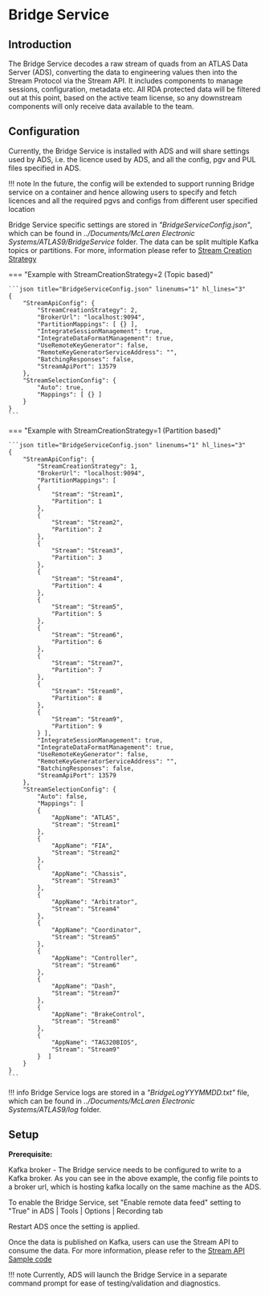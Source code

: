 # Bridge Service

## Introduction
The Bridge Service decodes a raw stream of quads from an ATLAS Data Server (ADS), converting the data to engineering values then into the Stream Protocol via the Stream API. It includes components to manage sessions, configuration, metadata etc. 
All RDA protected data will be filtered out at this point, based on the active team license, so any downstream components will only receive data available to the team. 


## Configuration
Currently, the Bridge Service is installed with ADS and will share settings used by ADS, i.e. the licence used by ADS, and all the config, pgv and PUL files specified in ADS.


!!! note
    In the future, the config will be extended to support running Bridge service on a container and hence allowing users to specify  and fetch licences and all the required pgvs and configs from different user specified location


Bridge Service specific settings are stored in *"BridgeServiceConfig.json"*, which can be found in *../Documents/McLaren Electronic Systems/ATLAS9/BridgeService* folder. The data can be split multiple Kafka topics or partitions. For more, information please refer to [Stream Creation Strategy](https://atlas.mclarenapplied.com/secu4/open_streaming_architecture/stream_api/stream_server/#stream-creation-strategy)


=== "Example with StreamCreationStrategy=2 (Topic based)"

    ```json title="BridgeServiceConfig.json" linenums="1" hl_lines="3"
    {
        "StreamApiConfig": {
            "StreamCreationStrategy": 2,
            "BrokerUrl": "localhost:9094",
            "PartitionMappings": [ {} ],
            "IntegrateSessionManagement": true,
            "IntegrateDataFormatManagement": true,
            "UseRemoteKeyGenerator": false,
            "RemoteKeyGeneratorServiceAddress": "",
            "BatchingResponses": false,
            "StreamApiPort": 13579
        },
        "StreamSelectionConfig": {
            "Auto": true,
            "Mappings": [ {} ]
        }
    }
    ```
=== "Example with StreamCreationStrategy=1 (Partition based)"

    ```json title="BridgeServiceConfig.json" linenums="1" hl_lines="3"
    {
        "StreamApiConfig": {
            "StreamCreationStrategy": 1,
            "BrokerUrl": "localhost:9094",
            "PartitionMappings": [ 
            {
                "Stream": "Stream1",
                "Partition": 1
            },
            {
                "Stream": "Stream2",
                "Partition": 2
            },
            {
                "Stream": "Stream3",
                "Partition": 3
            },
            {
                "Stream": "Stream4",
                "Partition": 4
            },
            {
                "Stream": "Stream5",
                "Partition": 5
            },
            {
                "Stream": "Stream6",
                "Partition": 6
            },
            {
                "Stream": "Stream7",
                "Partition": 7
            },
            {
                "Stream": "Stream8",
                "Partition": 8
            },
            {
                "Stream": "Stream9",
                "Partition": 9
            } ],
            "IntegrateSessionManagement": true,
            "IntegrateDataFormatManagement": true,
            "UseRemoteKeyGenerator": false,
            "RemoteKeyGeneratorServiceAddress": "",
            "BatchingResponses": false,
            "StreamApiPort": 13579
        },
        "StreamSelectionConfig": {
            "Auto": false,
            "Mappings": [  
            {
                "AppName": "ATLAS",
                "Stream": "Stream1"
            },
            {
                "AppName": "FIA",
                "Stream": "Stream2"
            },
            {
                "AppName": "Chassis",
                "Stream": "Stream3"
            },
            {
                "AppName": "Arbitrator",
                "Stream": "Stream4"
            },
            {
                "AppName": "Coordinator",
                "Stream": "Stream5"
            },
            {
                "AppName": "Controller",
                "Stream": "Stream6"
            },
            {
                "AppName": "Dash",
                "Stream": "Stream7"
            },
            {
                "AppName": "BrakeControl",
                "Stream": "Stream8"
            },
            {
                "AppName": "TAG320BIOS",
                "Stream": "Stream9"
            }  ]
        }
    }
    ``` 


!!! info
    Bridge Service logs are stored in a *"BridgeLogYYYMMDD.txt"* file, which can be found in *../Documents/McLaren Electronic Systems/ATLAS9/log* folder. 

## Setup

**Prerequisite:**

Kafka broker - The Bridge service needs to be configured to write to a Kafka broker. As you can see in the above example, the config file points to a broker url, which is hosting kafka locally on the same machine as the ADS.

To enable the Bridge Service, set "Enable remote data feed" setting to "True" in ADS | Tools | Options | Recording tab

Restart ADS once the setting is applied. 

Once the data is published on Kafka, users can use the Stream API to consume the data. For more information, please refer to the [Stream API Sample code](https://github.com/mat-docs/MA.Streaming.Api.UsageSample)

!!! note
    Currently, ADS will launch the Bridge Service in a separate command prompt for ease of testing/validation and diagnostics.


